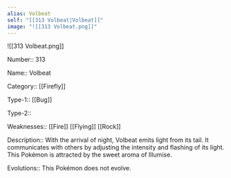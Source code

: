 ```yaml
---
alias: Volbeat
self: "[[313 Volbeat|Volbeat]]"
image: "![[313 Volbeat.png]]"
---
```


![[313 Volbeat.png]]


Number:: 313

Name:: Volbeat

Category:: [[Firefly]]

Type-1:: [[Bug]]

Type-2:: 

Weaknesses:: [[Fire]] [[Flying]] [[Rock]] 

Description:: With the arrival of night, Volbeat emits light from its tail. It communicates with others by adjusting the intensity and flashing of its light. This Pokémon is attracted by the sweet aroma of Illumise.

Evolutions:: This Pokémon does not evolve.
